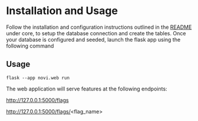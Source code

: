 # Installation and Usage

Follow the installation and configuration instructions outlined in the [README](../core/README.md) under core, to setup
the database connection and create the tables.
Once your database is configured and seeded, launch the flask app using the following command

## Usage

```commandline
flask --app novi.web run
```

The web application will serve features at the following endpoints:

http://127.0.0.1:5000/flags

http://127.0.0.1:5000/flags/<flag_name>
